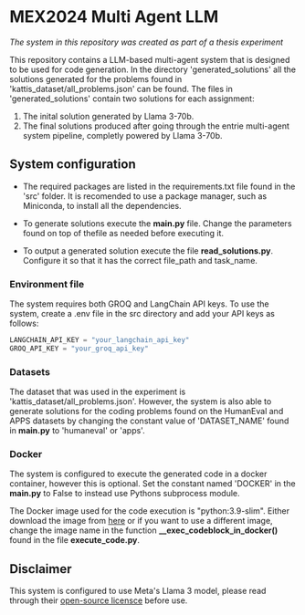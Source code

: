 # MEX2024 Multi Agent LLM
*The system in this repository was created as part of a thesis experiment*

This repository contains a LLM-based multi-agent system that is designed to be used for code generation. 
In the directory 'generated_solutions' all the solutions generated for the problems found in 'kattis_dataset/all_problems.json' can be found. 
The files in 'generated_solutions' contain two solutions for each assignment: 
1. The inital solution generated by Llama 3-70b. 
2. The final solutions produced after going through the entrie multi-agent system pipeline, completly powered by Llama 3-70b. 


## System configuration 
- The required packages are listed in the requirements.txt file found in the 'src' folder. It is recomended to use a package manager, such as Miniconda, to install all the dependencies. 

- To generate solutions execute the **main.py** file. Change the  parameters found on top of thefile as needed before executing it. 

- To output a generated solution execute the file **read_solutions.py**. Configure it so that it has the correct file_path and task_name.  


### Environment file 
The system requires both GROQ and LangChain API keys. To use the system, create a .env file in the src directory and add your API keys as follows: 
```python
LANGCHAIN_API_KEY = "your_langchain_api_key" 
GROQ_API_KEY = "your_groq_api_key"
```

### Datasets 
The dataset that was used in the experiment is 'kattis_dataset/all_problems.json'. 
However, the system is also able to generate solutions for the coding problems found on the HumanEval and APPS datasets
by changing the constant value of 'DATASET_NAME' found in **main.py** to 'humaneval' or 'apps'.

### Docker 
The system is configured to execute the generated code in a docker container, however this is optional. 
Set the constant named 'DOCKER' in the **main.py** to False to instead use Pythons subprocess module. 

The Docker image used for the code execution is "python:3.9-slim". Either download the image from [here](https://hub.docker.com/_/python)
or if you want to use a different image, change the image name in the function **__exec_codeblock_in_docker()** found in the file **execute_code.py**. 


## Disclaimer 
This system is configured to use Meta's Llama 3 model, please read through their [open-source licensce](https://www.llama.com/llama3/license/) before use. 
